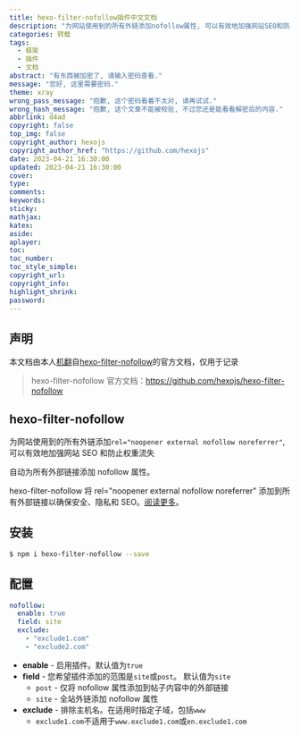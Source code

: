 ```yaml
---
title: hexo-filter-nofollow插件中文文档
description: "为网站使用到的所有外链添加nofollow属性, 可以有效地加强网站SEO和防止权重流失"
categories: 转载
tags:
  - 框架
  - 插件
  - 文档
abstract: "有东西被加密了, 请输入密码查看."
message: "您好, 这里需要密码."
theme: xray
wrong_pass_message: "抱歉, 这个密码看着不太对, 请再试试."
wrong_hash_message: "抱歉, 这个文章不能被校验, 不过您还是能看看解密后的内容."
abbrlink: d4ad
copyright: false
top_img: false
copyright_author: hexojs
copyright_author_href: "https://github.com/hexojs"
date: 2023-04-21 16:30:00
updated: 2023-04-21 16:30:00
cover:
type:
comments:
keywords:
sticky:
mathjax:
katex:
aside:
aplayer:
toc:
toc_number:
toc_style_simple:
copyright_url:
copyright_info:
highlight_shrink:
password:
---
```


## 声明

本文档由本人[机翻](https://translate.google.com/)自[hexo-filter-nofollow](https://github.com/hexojs/hexo-filter-nofollow)的官方文档，仅用于记录

> hexo-filter-nofollow 官方文档：https://github.com/hexojs/hexo-filter-nofollow

## hexo-filter-nofollow

为网站使用到的所有外链添加`rel="noopener external nofollow noreferrer"`, 可以有效地加强网站 SEO 和防止权重流失

自动为所有外部链接添加 nofollow 属性。

hexo-filter-nofollow 将 rel="noopener external nofollow noreferrer" 添加到所有外部链接以确保安全、隐私和 SEO。[阅读更多](https://developer.mozilla.org/en-US/docs/Web/HTML/Attributes/rel)。

## 安装

```bash
$ npm i hexo-filter-nofollow --save
```

## 配置

```yaml
nofollow:
  enable: true
  field: site
  exclude:
    - "exclude1.com"
    - "exclude2.com"
```

- **enable** - 启用插件。默认值为`true`
- **field** - 您希望插件添加的范围是`site`或`post`。 默认值为`site`
  - `post` - 仅将 nofollow 属性添加到帖子内容中的外部链接
  - `site` - 全站外链添加 nofollow 属性
- **exclude** - 排除主机名。在适用时指定子域，包括`www`
  - `exclude1.com`不适用于`www.exclude1.com`或`en.exclude1.com`
